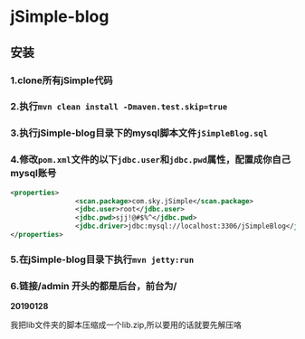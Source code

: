 # jSimple-blog
## 安装
### 1.clone所有jSimple代码
### 2.执行`mvn clean install -Dmaven.test.skip=true`
### 3.执行jSimple-blog目录下的mysql脚本文件`jSimpleBlog.sql`
### 4.修改`pom.xml`文件的以下`jdbc.user`和`jdbc.pwd`属性，配置成你自己mysql账号
```xml
<properties>
                <scan.package>com.sky.jSimple</scan.package>
                <jdbc.user>root</jdbc.user>
                <jdbc.pwd>sjj!@#$%^</jdbc.pwd>
                <jdbc.driver>jdbc:mysql://localhost:3306/jSimpleBlog</jdbc.driver>
</properties>
```
### 5.在jSimple-blog目录下执行`mvn jetty:run`
### 6.链接/admin 开头的都是后台，前台为/


__20190128__

我把lib文件夹的脚本压缩成一个lib.zip,所以要用的话就要先解压咯